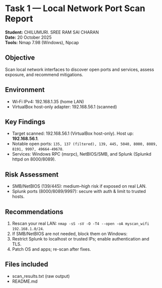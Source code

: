 # Task 1 — Local Network Port Scan Report

**Student:** CHILUMURI. SREE RAM SAI CHARAN  
**Date:** 20 October 2025  
**Tools:** Nmap 7.98 (Windows), Npcap

## Objective
Scan local network interfaces to discover open ports and services, assess exposure, and recommend mitigations.

## Environment
- Wi‑Fi IPv4: 192.168.1.35 (home LAN)  
- VirtualBox host-only adapter: 192.168.56.1 (scanned)

## Key Findings
- Target scanned: 192.168.56.1 (VirtualBox host-only). Host up: **192.168.56.1**.  
- Notable open ports: `135, 137 (filtered), 139, 445, 5040, 8000, 8089, 8191, 9997, 49664-49678`.  
- Services: Windows RPC (msrpc), NetBIOS/SMB, and Splunk (Splunkd httpd on 8000/8089).

## Risk Assessment
- SMB/NetBIOS (139/445): medium–high risk if exposed on real LAN.  
- Splunk ports (8000/8089/9997): secure with auth & limit to trusted hosts.

## Recommendations
1. Rescan your real LAN: `nmap -sS -sV -O -T4 --open -oA myscan_wifi 192.168.1.0/24`.  
2. If SMB/NetBIOS are not needed, block them on Windows:
3. Restrict Splunk to localhost or trusted IPs; enable authentication and TLS.
4. Patch OS and apps; re-scan after fixes.

## Files included
- scan_results.txt (raw output)  
- README.md  
